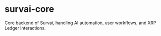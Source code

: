 # survai-core
Core backend of Survai, handling AI automation, user workflows, and XRP Ledger interactions.
